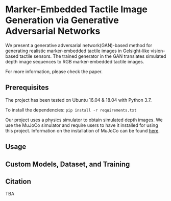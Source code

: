 # Marker-Embedded Tactile Image Generation via Generative Adversarial Networks
We present a generative adversarial network(GAN)-based method for generating realistic marker-embedded tactile images in Gelsight-like vision-based tactile sensors.
The trained generator in the GAN translates simulated depth image sequences to RGB marker-embedded tactile images.

For more information, please check the paper.

## Prerequisites
The project has been tested on Ubuntu 16.04 & 18.04 with Python 3.7.

To install the dependencies: `pip install -r requirements.txt`

Our project uses a physics simulator to obtain simulated depth images.
We use the MuJoCo simulator and require users to have it installed for using this project.
Information on the installation of MuJoCo can be found [here](https://github.com/deepmind/mujoco).

## Usage


## Custom Models, Dataset, and Training


## Citation
TBA
